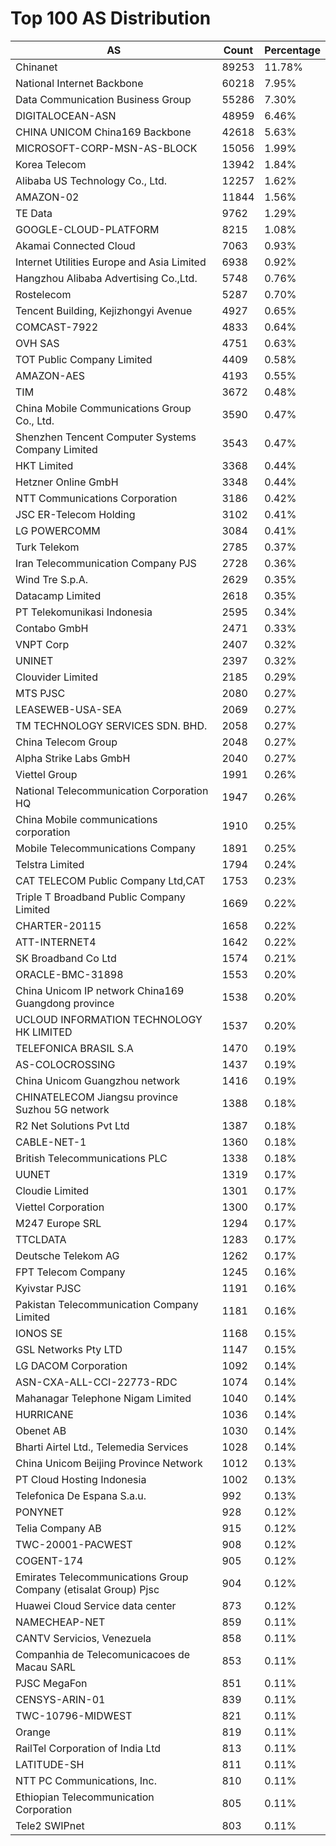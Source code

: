 # Top 100 AS Distribution
| AS | Count | Percentage |
|----|----|----|
| Chinanet | 89253 | 11.78% |
| National Internet Backbone | 60218 | 7.95% |
| Data Communication Business Group | 55286 | 7.30% |
| DIGITALOCEAN-ASN | 48959 | 6.46% |
| CHINA UNICOM China169 Backbone | 42618 | 5.63% |
| MICROSOFT-CORP-MSN-AS-BLOCK | 15056 | 1.99% |
| Korea Telecom | 13942 | 1.84% |
| Alibaba US Technology Co., Ltd. | 12257 | 1.62% |
| AMAZON-02 | 11844 | 1.56% |
| TE Data | 9762 | 1.29% |
| GOOGLE-CLOUD-PLATFORM | 8215 | 1.08% |
| Akamai Connected Cloud | 7063 | 0.93% |
| Internet Utilities Europe and Asia Limited | 6938 | 0.92% |
| Hangzhou Alibaba Advertising Co.,Ltd. | 5748 | 0.76% |
| Rostelecom | 5287 | 0.70% |
| Tencent Building, Kejizhongyi Avenue | 4927 | 0.65% |
| COMCAST-7922 | 4833 | 0.64% |
| OVH SAS | 4751 | 0.63% |
| TOT Public Company Limited | 4409 | 0.58% |
| AMAZON-AES | 4193 | 0.55% |
| TIM | 3672 | 0.48% |
| China Mobile Communications Group Co., Ltd. | 3590 | 0.47% |
| Shenzhen Tencent Computer Systems Company Limited | 3543 | 0.47% |
| HKT Limited | 3368 | 0.44% |
| Hetzner Online GmbH | 3348 | 0.44% |
| NTT Communications Corporation | 3186 | 0.42% |
| JSC ER-Telecom Holding | 3102 | 0.41% |
| LG POWERCOMM | 3084 | 0.41% |
| Turk Telekom | 2785 | 0.37% |
| Iran Telecommunication Company PJS | 2728 | 0.36% |
| Wind Tre S.p.A. | 2629 | 0.35% |
| Datacamp Limited | 2618 | 0.35% |
| PT Telekomunikasi Indonesia | 2595 | 0.34% |
| Contabo GmbH | 2471 | 0.33% |
| VNPT Corp | 2407 | 0.32% |
| UNINET | 2397 | 0.32% |
| Clouvider Limited | 2185 | 0.29% |
| MTS PJSC | 2080 | 0.27% |
| LEASEWEB-USA-SEA | 2069 | 0.27% |
| TM TECHNOLOGY SERVICES SDN. BHD. | 2058 | 0.27% |
| China Telecom Group | 2048 | 0.27% |
| Alpha Strike Labs GmbH | 2040 | 0.27% |
| Viettel Group | 1991 | 0.26% |
| National Telecommunication Corporation HQ | 1947 | 0.26% |
| China Mobile communications corporation | 1910 | 0.25% |
| Mobile Telecommunications Company | 1891 | 0.25% |
| Telstra Limited | 1794 | 0.24% |
| CAT TELECOM Public Company Ltd,CAT | 1753 | 0.23% |
| Triple T Broadband Public Company Limited | 1669 | 0.22% |
| CHARTER-20115 | 1658 | 0.22% |
| ATT-INTERNET4 | 1642 | 0.22% |
| SK Broadband Co Ltd | 1574 | 0.21% |
| ORACLE-BMC-31898 | 1553 | 0.20% |
| China Unicom IP network China169 Guangdong province | 1538 | 0.20% |
| UCLOUD INFORMATION TECHNOLOGY HK LIMITED | 1537 | 0.20% |
| TELEFONICA BRASIL S.A | 1470 | 0.19% |
| AS-COLOCROSSING | 1437 | 0.19% |
| China Unicom Guangzhou network | 1416 | 0.19% |
| CHINATELECOM Jiangsu province Suzhou 5G network | 1388 | 0.18% |
| R2 Net Solutions Pvt Ltd | 1387 | 0.18% |
| CABLE-NET-1 | 1360 | 0.18% |
| British Telecommunications PLC | 1338 | 0.18% |
| UUNET | 1319 | 0.17% |
| Cloudie Limited | 1301 | 0.17% |
| Viettel Corporation | 1300 | 0.17% |
| M247 Europe SRL | 1294 | 0.17% |
| TTCLDATA | 1283 | 0.17% |
| Deutsche Telekom AG | 1262 | 0.17% |
| FPT Telecom Company | 1245 | 0.16% |
| Kyivstar PJSC | 1191 | 0.16% |
| Pakistan Telecommunication Company Limited | 1181 | 0.16% |
| IONOS SE | 1168 | 0.15% |
| GSL Networks Pty LTD | 1147 | 0.15% |
| LG DACOM Corporation | 1092 | 0.14% |
| ASN-CXA-ALL-CCI-22773-RDC | 1074 | 0.14% |
| Mahanagar Telephone Nigam Limited | 1040 | 0.14% |
| HURRICANE | 1036 | 0.14% |
| Obenet AB | 1030 | 0.14% |
| Bharti Airtel Ltd., Telemedia Services | 1028 | 0.14% |
| China Unicom Beijing Province Network | 1012 | 0.13% |
| PT Cloud Hosting Indonesia | 1002 | 0.13% |
| Telefonica De Espana S.a.u. | 992 | 0.13% |
| PONYNET | 928 | 0.12% |
| Telia Company AB | 915 | 0.12% |
| TWC-20001-PACWEST | 908 | 0.12% |
| COGENT-174 | 905 | 0.12% |
| Emirates Telecommunications Group Company (etisalat Group) Pjsc | 904 | 0.12% |
| Huawei Cloud Service data center | 873 | 0.12% |
| NAMECHEAP-NET | 859 | 0.11% |
| CANTV Servicios, Venezuela | 858 | 0.11% |
| Companhia de Telecomunicacoes de Macau SARL | 853 | 0.11% |
| PJSC MegaFon | 851 | 0.11% |
| CENSYS-ARIN-01 | 839 | 0.11% |
| TWC-10796-MIDWEST | 821 | 0.11% |
| Orange | 819 | 0.11% |
| RailTel Corporation of India Ltd | 813 | 0.11% |
| LATITUDE-SH | 811 | 0.11% |
| NTT PC Communications, Inc. | 810 | 0.11% |
| Ethiopian Telecommunication Corporation | 805 | 0.11% |
| Tele2 SWIPnet | 803 | 0.11% |
